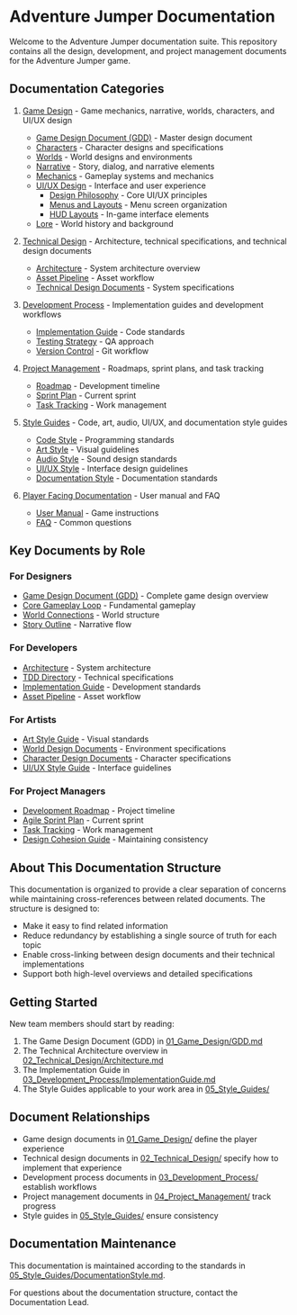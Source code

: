 # Adventure Jumper Documentation

Welcome to the Adventure Jumper documentation suite. This repository contains all the design, development, and project management documents for the Adventure Jumper game.

## Documentation Categories

1. [Game Design](01_Game_Design/README.md) - Game mechanics, narrative, worlds, characters, and UI/UX design
   - [Game Design Document (GDD)](01_Game_Design/GDD.md) - Master design document
   - [Characters](01_Game_Design/Characters/README.md) - Character designs and specifications
   - [Worlds](01_Game_Design/Worlds/README.md) - World designs and environments
   - [Narrative](01_Game_Design/Narrative/README.md) - Story, dialog, and narrative elements
   - [Mechanics](01_Game_Design/Mechanics/README.md) - Gameplay systems and mechanics
   - [UI/UX Design](01_Game_Design/UI_UX_Design/README.md) - Interface and user experience
     - [Design Philosophy](01_Game_Design/UI_UX_Design/DesignPhilosophy.md) - Core UI/UX principles
     - [Menus and Layouts](01_Game_Design/UI_UX_Design/Menus_Layouts.md) - Menu screen organization
     - [HUD Layouts](01_Game_Design/UI_UX_Design/HUD_Layouts.md) - In-game interface elements
   - [Lore](01_Game_Design/Lore/README.md) - World history and background

2. [Technical Design](02_Technical_Design/README.md) - Architecture, technical specifications, and technical design documents
   - [Architecture](02_Technical_Design/Architecture.md) - System architecture overview
   - [Asset Pipeline](02_Technical_Design/AssetPipeline.md) - Asset workflow
   - [Technical Design Documents](02_Technical_Design/TDD/README.md) - System specifications

3. [Development Process](03_Development_Process/README.md) - Implementation guides and development workflows
   - [Implementation Guide](03_Development_Process/ImplementationGuide.md) - Code standards
   - [Testing Strategy](03_Development_Process/TestingStrategy.md) - QA approach
   - [Version Control](03_Development_Process/VersionControl.md) - Git workflow

4. [Project Management](04_Project_Management/README.md) - Roadmaps, sprint plans, and task tracking
   - [Roadmap](04_Project_Management/Roadmap.md) - Development timeline
   - [Sprint Plan](04_Project_Management/AgileSprintPlan.md) - Current sprint
   - [Task Tracking](04_Project_Management/TaskTracking.md) - Work management

5. [Style Guides](05_Style_Guides/README.md) - Code, art, audio, UI/UX, and documentation style guides
   - [Code Style](05_Style_Guides/CodeStyle.md) - Programming standards
   - [Art Style](05_Style_Guides/ArtStyle.md) - Visual guidelines
   - [Audio Style](05_Style_Guides/AudioStyle.md) - Sound design standards
   - [UI/UX Style](05_Style_Guides/UI_UX_Style.md) - Interface design guidelines
   - [Documentation Style](05_Style_Guides/DocumentationStyle.md) - Documentation standards

6. [Player Facing Documentation](06_Player_Facing_Documentation/README.md) - User manual and FAQ
   - [User Manual](06_Player_Facing_Documentation/User-Manual.md) - Game instructions
   - [FAQ](06_Player_Facing_Documentation/FAQ.md) - Common questions

## Key Documents by Role

### For Designers
- [Game Design Document (GDD)](01_Game_Design/GDD.md) - Complete game design overview
- [Core Gameplay Loop](01_Game_Design/Mechanics/CoreGameplayLoop.md) - Fundamental gameplay
- [World Connections](01_Game_Design/Worlds/00-World-Connections.md) - World structure
- [Story Outline](01_Game_Design/Narrative/00-story-outline.md) - Narrative flow

### For Developers
- [Architecture](02_Technical_Design/Architecture.md) - System architecture
- [TDD Directory](02_Technical_Design/TDD/README.md) - Technical specifications
- [Implementation Guide](03_Development_Process/ImplementationGuide.md) - Development standards
- [Asset Pipeline](02_Technical_Design/AssetPipeline.md) - Asset workflow

### For Artists
- [Art Style Guide](05_Style_Guides/ArtStyle.md) - Visual standards
- [World Design Documents](01_Game_Design/Worlds/) - Environment specifications
- [Character Design Documents](01_Game_Design/Characters/) - Character specifications
- [UI/UX Style Guide](05_Style_Guides/UI_UX_Style.md) - Interface guidelines

### For Project Managers
- [Development Roadmap](04_Project_Management/Roadmap.md) - Project timeline
- [Agile Sprint Plan](04_Project_Management/AgileSprintPlan.md) - Current sprint
- [Task Tracking](04_Project_Management/TaskTracking.md) - Work management
- [Design Cohesion Guide](04_Project_Management/DesignCohesionGuide.md) - Maintaining consistency

## About This Documentation Structure

This documentation is organized to provide a clear separation of concerns while maintaining cross-references between related documents. The structure is designed to:

- Make it easy to find related information
- Reduce redundancy by establishing a single source of truth for each topic
- Enable cross-linking between design documents and their technical implementations
- Support both high-level overviews and detailed specifications

## Getting Started

New team members should start by reading:
1. The Game Design Document (GDD) in [01_Game_Design/GDD.md](01_Game_Design/GDD.md)
2. The Technical Architecture overview in [02_Technical_Design/Architecture.md](02_Technical_Design/Architecture.md)
3. The Implementation Guide in [03_Development_Process/ImplementationGuide.md](03_Development_Process/ImplementationGuide.md)
4. The Style Guides applicable to your work area in [05_Style_Guides/](05_Style_Guides/)

## Document Relationships

- Game design documents in [01_Game_Design/](01_Game_Design/) define the player experience
- Technical design documents in [02_Technical_Design/](02_Technical_Design/) specify how to implement that experience
- Development process documents in [03_Development_Process/](03_Development_Process/) establish workflows
- Project management documents in [04_Project_Management/](04_Project_Management/) track progress
- Style guides in [05_Style_Guides/](05_Style_Guides/) ensure consistency

## Documentation Maintenance

This documentation is maintained according to the standards in [05_Style_Guides/DocumentationStyle.md](05_Style_Guides/DocumentationStyle.md).

For questions about the documentation structure, contact the Documentation Lead.
